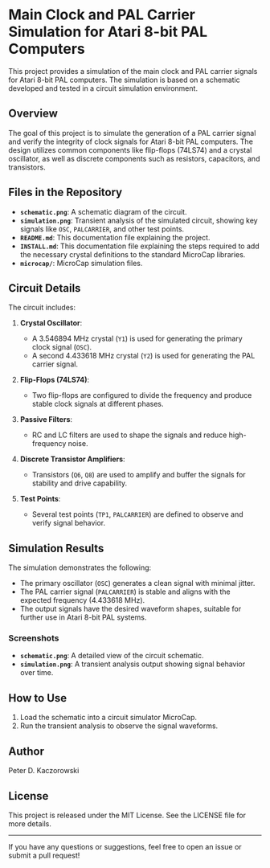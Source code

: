 # Main Clock and PAL Carrier Simulation for Atari 8-bit PAL Computers

This project provides a simulation of the main clock and PAL carrier signals for Atari 8-bit PAL computers. The simulation is based on a schematic developed and tested in a circuit simulation environment.

## Overview

The goal of this project is to simulate the generation of a PAL carrier signal and verify the integrity of clock signals for Atari 8-bit PAL computers. The design utilizes common components like flip-flops (74LS74) and a crystal oscillator, as well as discrete components such as resistors, capacitors, and transistors.

## Files in the Repository

- **`schematic.png`**: A schematic diagram of the circuit.
- **`simulation.png`**: Transient analysis of the simulated circuit, showing key signals like `OSC`, `PALCARRIER`, and other test points.
- **`README.md`**: This documentation file explaining the project.
- **`INSTALL.md`**: This documentation file explaining the steps required to add the necessary crystal definitions to the standard MicroCap libraries.
- **`microcap/`**: MicroCap simulation files.

## Circuit Details

The circuit includes:

1. **Crystal Oscillator**:
   - A 3.546894 MHz crystal (`Y1`) is used for generating the primary clock signal (`OSC`).
   - A second 4.433618 MHz crystal (`Y2`) is used for generating the PAL carrier signal.

2. **Flip-Flops (74LS74)**:
   - Two flip-flops are configured to divide the frequency and produce stable clock signals at different phases.

3. **Passive Filters**:
   - RC and LC filters are used to shape the signals and reduce high-frequency noise.

4. **Discrete Transistor Amplifiers**:
   - Transistors (`Q6`, `Q8`) are used to amplify and buffer the signals for stability and drive capability.

5. **Test Points**:
   - Several test points (`TP1`, `PALCARRIER`) are defined to observe and verify signal behavior.

## Simulation Results

The simulation demonstrates the following:

- The primary oscillator (`OSC`) generates a clean signal with minimal jitter.
- The PAL carrier signal (`PALCARRIER`) is stable and aligns with the expected frequency (4.433618 MHz).
- The output signals have the desired waveform shapes, suitable for further use in Atari 8-bit PAL systems.

### Screenshots

- **`schematic.png`**: A detailed view of the circuit schematic.
- **`simulation.png`**: A transient analysis output showing signal behavior over time.

## How to Use

1. Load the schematic into a circuit simulator MicroCap.
2. Run the transient analysis to observe the signal waveforms.

## Author

Peter D. Kaczorowski

## License

This project is released under the MIT License. See the LICENSE file for more details.

---

If you have any questions or suggestions, feel free to open an issue or submit a pull request!

